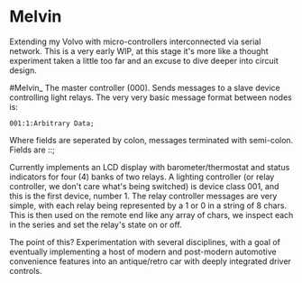# Melvin
Extending my Volvo with micro-controllers interconnected via serial network. This is a very early WIP, at this stage it's more like a thought experiment taken a little too far and an excuse to dive deeper into circuit design. 

#Melvin_
The master controller (000). Sends messages to a slave device controlling light relays.
The very very basic message format between nodes is:

    001:1:Arbitrary Data;
    
Where fields are seperated by colon, messages terminated with semi-colon. Fields are <Device Class>:<Device Number>:<Data>;

Currently implements an LCD display with barometer/thermostat and status indicators for four (4) banks of two relays. A lighting controller (or relay controller, we don't care what's being switched) is device class 001, and this is the first device, number 1. The relay controller messages are very simple, with each relay being represented by a 1 or 0 in a string of 8 chars. This is then used on the remote end like any array of chars, we inspect each in the series and set the relay's state on or off.

The point of this? Experimentation with several disciplines, with a goal of eventually implementing a host of modern and post-modern automotive convenience features into an antique/retro car with deeply integrated driver controls. 
